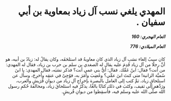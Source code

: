 <h1 dir="rtl">المهدي يلغي نسب آل زياد بمعاوية بن أبي سفيان .</h1>

<h5 dir="rtl">العام الهجري:  160

العام الميلادي: 776

</h5>

<p dir="rtl">كان سببُ إلغاء نسَبِ آل زياد الذي كان معاويةُ قد استلحَقَه، وكان يقالُ له: زيادُ بن أبيه، هو أنَّ رجلًا من آل زياد قَدِمَ عليه يقال له الصغدي بن سلم بن حرب بن زياد، فقال له المهدي: من أنت؟ فقال: ابنُ عَمِّك. فقال: أيُّ بني عمي أنت؟ فذكر نسَبَه، فقال المهدي: يا ابنَ سُميَّة الزانية! متى كنتَ ابنَ عمِّي؟ وغَضِبَ وأمَرَ به، فوُجِئَ في عنقِه وأُخرِجَ، وسأل عن استلحاقِ زياد، ثمَّ كتب إلى العامل بالبصرة بإخراجِ آلِ زياد من ديوانِ قُرَيشٍ والعرب، ورَدَّهم إلى ثقيف، وكتَبَ في ذلك كتابًا بالغًا، يذكُرُ فيه استلحاقَ زياد، ومخالفةَ حُكمِ رسول الله صلَّى الله عليه وسلم فيه، فأُسقِطوا من ديوانِ قُريشٍ.</p></br>

